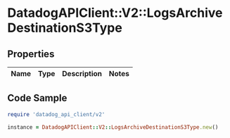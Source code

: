 # DatadogAPIClient::V2::LogsArchiveDestinationS3Type

## Properties

| Name | Type | Description | Notes |
| ---- | ---- | ----------- | ----- |

## Code Sample

```ruby
require 'datadog_api_client/v2'

instance = DatadogAPIClient::V2::LogsArchiveDestinationS3Type.new()
```

